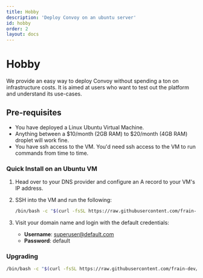 ```yaml
---
title: Hobby
description: 'Deploy Convoy on an ubuntu server'
id: hobby
order: 2
layout: docs
---
```


# Hobby

We provide an easy way to deploy Convoy without spending a ton on infrastructure costs. It is aimed at users who want to test out the platform and understand its use-cases.

## Pre-requisites

-   You have deployed a Linux Ubuntu Virtual Machine.
-   Anything between a $10/month (2GB RAM) to $20/month (4GB RAM) droplet will work fine.
-   You have ssh access to the VM. You'd need ssh access to the VM to run commands from time to time.

### Quick Install on an Ubuntu VM

1. Head over to your DNS provider and configure an A record to your VM's IP address.

2. SSH into the VM and run the following:

    ```bash
    /bin/bash -c "$(curl -fsSL https://raw.githubusercontent.com/frain-dev/convoy/main/deploy/vm-deploy.sh)"
    ```

3. Visit your domain name and login with the default credentials:
    - **Username**: superuser@default.com
    - **Password**: default

### Upgrading

```bash
/bin/bash -c "$(curl -fsSL https://raw.githubusercontent.com/frain-dev/convoy/main/deploy/vm-upgrade.sh)"
```

